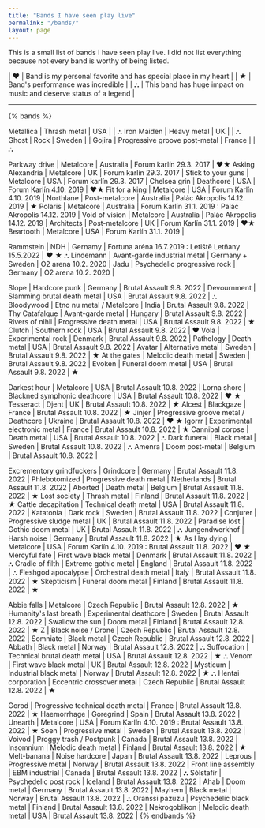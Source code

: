 ```yaml
---
title: "Bands I have seen play live"
permalink: "/bands/"
layout: page
---
```


This is a small list of bands I have seen play live. I did not list everything because
not every band is worthy of being listed.

| ♥ | Band is my personal favorite and has special place in my heart    |
| ★ | Band's performance was incredible                                 |
| ⛬ | This band has huge impact on music and deserve status of a legend |

---

{% bands %}

Metallica   | Thrash metal                  | USA       | | ⛬
Iron Maiden | Heavy metal                   | UK        | | ⛬
Ghost       | Rock                          | Sweden    | |
Gojira      | Progressive groove post-metal | France    | | ⛬

Parkway drive       | Metalcore         | Australia | Forum karlín 29.3. 2017       | ♥★
Asking Alexandria   | Metalcore         | UK        | Forum karlín 29.3. 2017       |
Stick to your guns  | Metalcore         | USA       | Forum karlín 29.3. 2017       |
Chelsea grin        | Deathcore         | USA       | Forum Karlín 4.10. 2019       | ♥★
Fit for a king      | Metalcore         | USA       | Forum Karlín 4.10. 2019       |
Northlane           | Post-metalcore    | Australia | Palác Akropolis 14.12. 2019   | ★
Polaris             | Metalcore         | Australia | Forum Karlín 31.1. 2019 : Palác Akropolis 14.12. 2019 |
Void of vision      | Metalcore         | Australia | Palác Akropolis 14.12. 2019   |
Architects          | Post-metalcore    | UK        | Forum Karlín 31.1. 2019       | ♥★
Beartooth           | Metalcore         | USA       | Forum Karlín 31.1. 2019       |

Rammstein | NDH                           | Gernamy          | Fortuna aréna 16.7.2019 : Letiště Letňany 15.5.2022 | ♥ ★ ⛬
Lindemann | Avant-garde industrial metal  | Germany + Sweden | O2 arena 10.2. 2020 |
Jadu      | Psychedelic progressive rock  | Germany          | O2 arena 10.2. 2020 |

Slope           | Hardcore punk                 | Germany   | Brutal Assault 9.8. 2022 |
Devournment     | Slamming brutal death metal   | USA       | Brutal Assault 9.8. 2022 | ⛬
Bloodywood      | Etno nu metal / Metalcore     | India     | Brutal Assault 9.8. 2022 |
Thy Catafalque  | Avant-garde metal             | Hungary   | Brutal Assault 9.8. 2022 |
Rivers of nihil | Progressive death metal       | USA       | Brutal Assault 9.8. 2022 | ★
Clutch          | Southern rock                 | USA       | Brutal Assault 9.8. 2022 | ♥
Vola            | Experimental rock             | Denmark   | Brutal Assault 9.8. 2022 |
Pathology       | Death metal                   | USA       | Brutal Assault 9.8. 2022 |
Avatar          | Alternative metal             | Sweden    | Brutal Assault 9.8. 2022 | ★
At the gates    | Melodic death metal           | Sweden    | Brutal Assault 9.8. 2022 |
Evoken          | Funeral doom metal            | USA       | Brutal Assault 9.8. 2022 | ★

Darkest hour    | Metalcore                             | USA       | Brutal Assault 10.8. 2022 |
Lorna shore     | Blackned symphonic deathcore          | USA       | Brutal Assault 10.8. 2022 | ♥ ★
Tesseract       | Djent                                 | UK        | Brutal Assault 10.8. 2022 | ★
Alcest          | Blackgaze                             | France    | Brutal Assault 10.8. 2022 | ★
Jinjer          | Progressive groove metal / Deathcore  | Ukraine   | Brutal Assault 10.8. 2022 | ♥ ★
Igorrr          | Experimental electronic metal         | France    | Brutal Assault 10.8. 2022 | ★
Cannibal corpse | Death metal                           | USA       | Brutal Assault 10.8. 2022 | ⛬
Dark funeral    | Black metal                           | Sweden    | Brutal Assault 10.8. 2022 | ⛬
Amenra          | Doom post-metal                       | Belgium   | Brutal Assault 10.8. 2022 |

Excrementory grindfuckers   | Grindcore                 | Germany       | Brutal Assault 11.8. 2022 |
Phlebotomized               | Progressive death metal   | Netherlands   | Brutal Assault 11.8. 2022 |
Aborted                     | Death metal               | Belgium       | Brutal Assault 11.8. 2022 | ★
Lost society                | Thrash metal              | Finland       | Brutal Assault 11.8. 2022 | ★
Cattle decapitation         | Technical death metal     | USA           | Brutal Assault 11.8. 2022 |
Katatonia                   | Dark rock                 | Sweden        | Brutal Assault 11.8. 2022 |
Conjurer                    | Progressive sludge metal  | UK            | Brutal Assault 11.8. 2022 |
Paradise lost               | Gothic doom metal         | UK            | Brutal Assault 11.8. 2022 | ⛬
Jungendwerkhof              | Harsh noise               | Germany       | Brutal Assault 11.8. 2022 | ★
As I lay dying              | Metalcore                 | USA           | Forum Karlín 4.10. 2019 : Brutal Assault 11.8. 2022 | ♥ ★
Mercyful fate               | First wave black metal    | Denmark       | Brutal Assault 11.8. 2022 | ⛬
Cradle of filth             | Extreme gothic metal      | England       | Brutal Assault 11.8. 2022 | ⛬
Fleshgod apocalypse         | Orchestral death metal    | Italy         | Brutal Assault 11.8. 2022 | ★
Skepticism                  | Funeral doom metal        | Finland       | Brutal Assault 11.8. 2022 | ★

Abbie falls             | Metalcore                     | Czech Republic    | Brutal Assault 12.8. 2022 | ★
Humanity's last breath  | Experimental deathcore        | Sweden            | Brutal Assault 12.8. 2022 |
Swallow the sun         | Doom metal                    | Finland           | Brutal Assault 12.8. 2022 | ★
Z                       | Black noise / Drone           | Czech Republic    | Brutal Assault 12.8. 2022 |
Somniate                | Black metal                   | Czech Republic    | Brutal Assault 12.8. 2022 |
Abbath                  | Black metal                   | Norway            | Brutal Assault 12.8. 2022 | ⛬
Suffocation             | Technical brutal death metal  | USA               | Brutal Assault 12.8. 2022 | ★ ⛬
Venom                   | First wave black metal        | UK                | Brutal Assault 12.8. 2022 |
Mysticum                | Industrial black metal        | Norway            | Brutal Assault 12.8. 2022 | ★ ⛬
Hentai corporation      | Eccentric crossover metal     | Czech Republic    | Brutal Assault 12.8. 2022 | ★

Gorod               | Progressive technical death metal | France    | Brutal Assault 13.8. 2022 | ★
Haemorrhage         | Goregrind                         | Spain     | Brutal Assault 13.8. 2022 |
Unearth             | Metalcore                         | USA       | Forum Karlín 4.10. 2019 : Brutal Assault 13.8. 2022 | ★
Soen                | Progressive metal                 | Sweden    | Brutal Assault 13.8. 2022 |
Voivod              | Proggy trash / Postpunk           | Canada    | Brutal Assault 13.8. 2022 |
Insomnium           | Melodic death metal               | Finland   | Brutal Assault 13.8. 2022 | ★
Melt-banana         | Noise hardcore                    | Japan     | Brutal Assault 13.8. 2022 |
Leprous             | Progressive metal                 | Norway    | Brutal Assault 13.8. 2022 |
Front line assembly | EBM industrial                    | Canada    | Brutal Assault 13.8. 2022 | ⛬
Sólstafir           | Psychedelic post rock             | Iceland   | Brutal Assault 13.8. 2022 |
Ahab                | Doom metal                        | Germany   | Brutal Assault 13.8. 2022 |
Mayhem              | Black metal                       | Norway    | Brutal Assault 13.8. 2022 | ⛬
Oranssi pazuzu      | Psychedelic black metal           | Finland   | Brutal Assault 13.8. 2022 |
Nekrogoblikon       | Melodic death metal               | USA       | Brutal Assault 13.8. 2022 |
{% endbands %}

